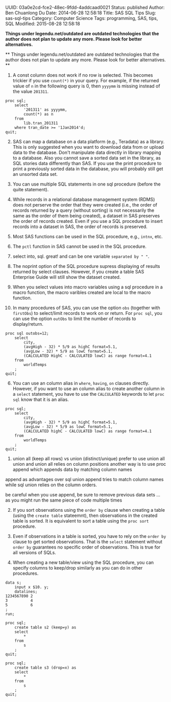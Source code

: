 UUID: 03a0e2cd-fce2-48ec-9fdd-4addcaad0021
Status: published
Author: Ben Chuanlong Du
Date: 2014-06-28 12:58:18
Title: SAS SQL Tips
Slug: sas-sql-tips
Category: Computer Science
Tags: programming, SAS, tips, SQL
Modified: 2015-08-28 12:58:18

**Things under legendu.net/outdated are outdated technologies that the author does not plan to update any more. Please look for better alternatives.**

**
Things under legendu.net/outdated are outdated technologies 
that the author does not plan to update any more. 
Please look for better alternatives.
**
 
1. A const column does not work if no row is selected. 
This becomes trickier if you use `count(*)` in your query.
For example, 
if the returned value of `n` in the following query is 0, 
then `yyyymm` is missing instead of the value `201311`.
```SAS
proc sql;
    select 
        '201311' as yyyymm, 
        count(*) as n 
    from 
        lib.tran_201311 
    where tran_date >= '1Jan2014'd;
quit;
```

2. SAS can map a database on a data platform (e.g., Teradata) as a library. 
This is only suggested when you want to download data from or upload data to the database.
Don't manipulate data directly in library mapping to a database. 
Also you cannot save a sorted data set in the library,
as SQL stories data differently than SAS. 
If you use the print procedure to print a previously sorted data in the database, 
you will probably still get an unsorted data set.

3. You can use multiple SQL statements in one sql procedure (before the quite statement).

4. While records in a relational database management system (RDMS) does not perserve
the order that they were created 
(i.e., 
the order of records returned by a query (without sorting) 
is not necessarily the same as the order of them being created),
a dataset in SAS preserves the order of records created.
Even if you use a SQL procedure to insert records into a dataset in SAS,
the order of records is preserved.

6. Most SAS functions can be used in the SQL procedure,
e.g., `intnx`, etc. 

7. The `pctl` function in SAS cannot be used in the SQL procedure.

3. select into, sql. great!
and can be one variable `separated by " "`.


3. The noprint option of the SQL procedure supress displaying of results returned by select clauses.
However, if you create a table SAS Enterprise Guide will still show the dataset created.

4. When you select values into macro variables using a sql procedure in a macro function, 
the macro varibles created are local to the macro function.

5. In many procedures of SAS,
you can use the option `obs` (together with `firstObs`) to select/limit records to work on or return.
For `proc sql`, 
you can use the option `outObs` to limit the number of records to display/return. 
```SAS
proc sql outobs=12;
    select 
        city, 
        (avgHigh - 32) * 5/9 as highC format=5.1, 
        (avgLow - 32) * 5/9 as lowC format=5.1,
        (CALCULATED HighC - CALCULATED lowC) as range format=4.1
    from 
        worldTemps
    ;
quit;
```

6. You can use an column alias in `where`, `having`, `on` clauses directly. 
However, if you want to use an column alias to create another column in a `select` statement,
you have to use the `CALCULATED` keywords to let `proc sql` know that it is an alias.
```SAS
proc sql;
    select 
        city, 
        (avgHigh - 32) * 5/9 as highC format=5.1, 
        (avgLow - 32) * 5/9 as lowC format=5.1,
        (CALCULATED highC - CALCULATED lowC) as range format=4.1
    from 
        worldTemps
    ;
quit;
```


1. union all (keep all rows) vs union (distinct/unique) 
prefer to use union all
union and union all relies on column positions
another way is to use proc append which appends data by matching column names


append as advantages over sql union
append tries to match column names while sql union relies on the column orders. 

be careful when you use append, be sure to remove previous data sets ...
as you might run the same piece of code multiple times

2. If you sort observations using the `order by` clause
when creating a table (using the `create table` stateemnt), 
then observations in the created table is sorted.
It is equivalent to sort a table using the `proc sort` procedure.

3. Even if observations in a table is sorted, 
you have to rely on the `order by` clause to get sorted observations.
That is the `select` statement without `order by` guarantees no specific order of observations.
This is true for all versions of SQLs.

4. When creating a new table/view using the SQL procedure,
you can specify columns to keep/drop similarly as you can do in other procedures.
```SAS
data s;
	input x $10. y;
	datalines;
1234567890 2 
3          4
5          6
;
run;

proc sql;
	create table s2 (keep=y) as
	select
		*
	from 
		s
	;
quit;

proc sql;
	create table s3 (drop=x) as
	select
		*
	from 
		s
	;
quit;
```
